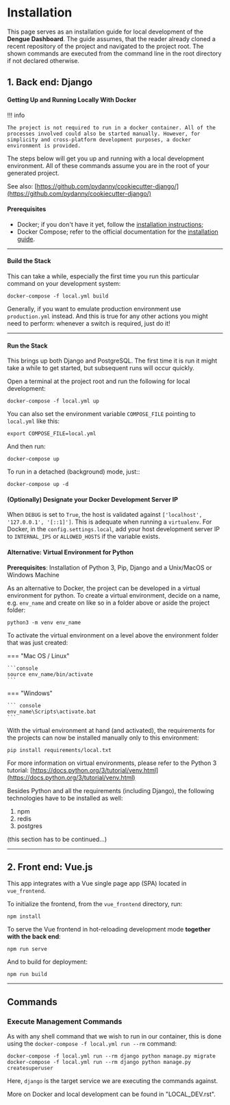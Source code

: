 # Installation

This page serves as an installation guide for local development of the **Dengue Dashboard**. The guide assumes, that the reader
already cloned a recent repository of the project and navigated to the project root. The shown commands are executed from the command line in the root
directory if not declared otherwise.

## 1. Back end: Django

#### Getting Up and Running Locally With Docker

!!! info

    The project is not required to run in a docker container. All of the processes involved could also be started manually. However, for simplicity and cross-platform development purposes, a docker environment is provided.

The steps below will get you up and running with a local development environment.
All of these commands assume you are in the root of your generated project.

See also: [https://github.com/pydanny/cookiecutter-django/](https://github.com/pydanny/cookiecutter-django/)


#### Prerequisites

* Docker; if you don't have it yet, follow the [installation instructions](https://docs.docker.com/install/#supported-platforms);
* Docker Compose; refer to the official documentation for the [installation guide](https://docs.docker.com/compose/install/).

---

#### Build the Stack

This can take a while, especially the first time you run this particular command on your development system:

```console
docker-compose -f local.yml build
```
    

Generally, if you want to emulate production environment use ``production.yml`` instead. And this is true for any other actions you might need to perform: whenever a switch is required, just do it!

---


#### Run the Stack

This brings up both Django and PostgreSQL. The first time it is run it might take a while to get started, but subsequent runs will occur quickly.

Open a terminal at the project root and run the following for local development:

```console
docker-compose -f local.yml up
```

You can also set the environment variable ``COMPOSE_FILE`` pointing to ``local.yml`` like this:

```console
export COMPOSE_FILE=local.yml
```

And then run:

```console
docker-compose up
```

To run in a detached (background) mode, just::

```console
docker-compose up -d
```

#### (Optionally) Designate your Docker Development Server IP

When ``DEBUG`` is set to ``True``, the host is validated against ``['localhost', '127.0.0.1', '[::1]']``. This is adequate when running a ``virtualenv``. For Docker, in the ``config.settings.local``, add your host development server IP to ``INTERNAL_IPS`` or ``ALLOWED_HOSTS`` if the variable exists.


#### Alternative: Virtual Environment for Python

**Prerequisites**: Installation of Python 3, Pip, Django and a Unix/MacOS or Windows Machine

As an alternative to Docker, the project can be developed in a virtual environment for python.
To create a virtual environment, decide on a name, e.g. `env_name` and create on like so in a folder above or aside the project folder:

```console    
python3 -m venv env_name
```

To activate the virtual environment on a level above the environment folder that was just created:

=== "Mac OS / Linux"

    ```console
    source env_name/bin/activate
    ```

=== "Windows"

    ``` console
    env_name\Scripts\activate.bat
    ```



With the virtual environment at hand (and activated), the requirements for the projects can now be installed manually only to this environment:

```console
pip install requirements/local.txt
```

For more information on virtual environments, please refer to the Python 3 tutorial: [https://docs.python.org/3/tutorial/venv.html](https://docs.python.org/3/tutorial/venv.html)


Besides Python and all the requirements (including Django), the following technologies have to be installed as well:

1. npm
2. redis
3. postgres

(this section has to be continued...)


---

## 2. Front end: Vue.js


This app integrates with a Vue single page app (SPA) located in ``vue_frontend``.

To initialize the frontend, from the ``vue_frontend`` directory, run:

    npm install

To serve the Vue frontend in hot-reloading development mode **together with the back end**:

    npm run serve

And to build for deployment:

    npm run build


---

## Commands

### Execute Management Commands

As with any shell command that we wish to run in our container, this is done using the ``docker-compose -f local.yml run --rm`` command:

    docker-compose -f local.yml run --rm django python manage.py migrate
    docker-compose -f local.yml run --rm django python manage.py createsuperuser

Here, ``django`` is the target service we are executing the commands against.


More on Docker and local development can be found in "LOCAL_DEV.rst".
